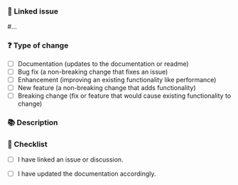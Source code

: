 <!---
☝️ PR title should follow conventional commits (https://conventionalcommits.org)

Please carefully read the contribution docs before creating a pull request
 👉 https://v3.nuxtjs.org/community/contribution
-->

### 🔗 Linked issue

<!-- ❗ Please ensure there is an open issue  -->
#...

### ❓ Type of change

<!-- What types of changes does your code introduce? Put `x's in all the boxes that apply: -->

- [ ] Documentation (updates to the documentation or readme)
- [ ] Bug fix (a non-breaking change that fixes an issue)
- [ ] Enhancement (improving an existing functionality like performance)
- [ ] New feature (a non-breaking change that adds functionality)
- [ ] Breaking change (fix or feature that would cause existing functionality to change)

### 📚 Description

<!-- Describe your changes in detail -->
<!-- Why is this change required? What problem does it solve? -->
<!-- If it resolves an open issue, please link to the issue here. For example "Resolves: #1337" -->

### 📝 Checklist

<!-- Put an `x` in all the boxes that apply. -->
<!-- If your change requires a documentation PR, please link it appropriately -->
<!-- If you're unsure about any of these, don't hesitate to ask. We're here to help! -->

- [ ] I have linked an issue or discussion.
- [ ] I have updated the documentation accordingly.


